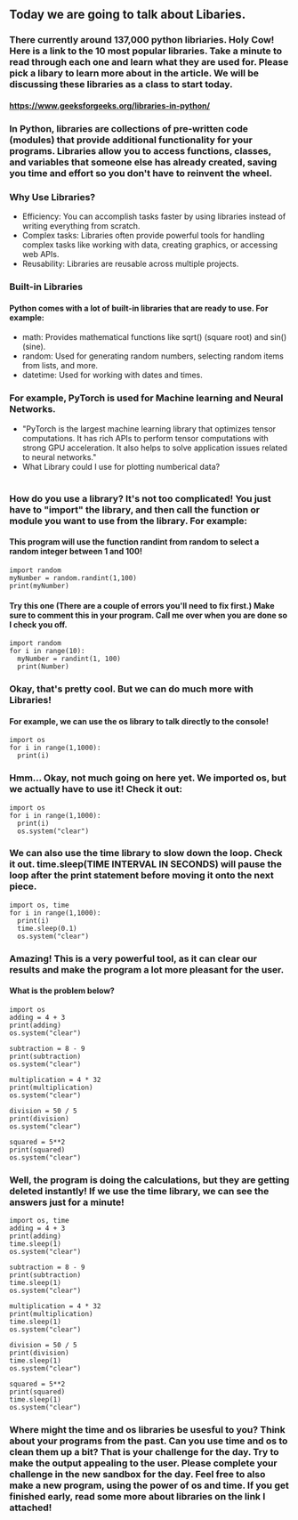 ## Today we are going to talk about Libaries. 

### There currently around 137,000 python libriaries. Holy Cow! Here is a link to the 10 most popular libraries. Take a minute to read through each one and learn what they are used for. Please pick a libary to learn more about in the article. We will be discussing these libraries as a class to start today. 
#### https://www.geeksforgeeks.org/libraries-in-python/

### In Python, libraries are collections of pre-written code (modules) that provide additional functionality for your programs. Libraries allow you to access functions, classes, and variables that someone else has already created, saving you time and effort so you don't have to reinvent the wheel.

### Why Use Libraries?
* Efficiency: You can accomplish tasks faster by using libraries instead of writing everything from scratch.
* Complex tasks: Libraries often provide powerful tools for handling complex tasks like working with data, creating graphics, or accessing web APIs.
* Reusability: Libraries are reusable across multiple projects.
### Built-in Libraries
#### Python comes with a lot of built-in libraries that are ready to use. For example:
* math: Provides mathematical functions like sqrt() (square root) and sin() (sine).
* random: Used for generating random numbers, selecting random items from lists, and more.
* datetime: Used for working with dates and times.

### For example, PyTorch is used for Machine learning and Neural Networks. 
* "PyTorch is the largest machine learning library that optimizes tensor computations. It has rich APIs to perform tensor computations with strong GPU acceleration. It also helps to solve application issues related to neural networks."
* What Library could I use for plotting numberical data?
#
#
### How do you use a library? It's not too complicated! You just have to "import" the library, and then call the function or module you want to use from the library. For example:
#### This program will use the function randint from random to select a random integer between 1 and 100!
```
import random
myNumber = random.randint(1,100)
print(myNumber)
```
#### Try this one (There are a couple of errors you'll need to fix first.) Make sure to comment this in your program. Call me over when you are done so I check you off. 
```
import random
for i in range(10):
  myNumber = randint(1, 100)
  print(Number)
```

### Okay, that's pretty cool. But we can do much more with Libraries!
#### For example, we can use the os library to talk directly to the console! 

```
import os
for i in range(1,1000):
  print(i)
```
### Hmm... Okay, not much going on here yet. We imported os, but we actually have to use it! Check it out:
```
import os
for i in range(1,1000):
  print(i)
  os.system("clear")
```
### We can also use the time library to slow down the loop. Check it out. time.sleep(TIME INTERVAL IN SECONDS) will pause the loop after the print statement before moving it onto the next piece. 
```
import os, time
for i in range(1,1000):
  print(i)
  time.sleep(0.1)
  os.system("clear")
 ```
### Amazing! This is a very powerful tool, as it can clear our results and make the program a lot more pleasant for the user. 

#### What is the problem below?
```
import os
adding = 4 + 3
print(adding)
os.system("clear")

subtraction = 8 - 9
print(subtraction)
os.system("clear")

multiplication = 4 * 32
print(multiplication)
os.system("clear")

division = 50 / 5
print(division)
os.system("clear")

squared = 5**2
print(squared)
os.system("clear")
```
### Well, the program is doing the calculations, but they are getting deleted instantly! If we use the time library, we can see the answers just for a minute!
```
import os, time
adding = 4 + 3
print(adding)
time.sleep(1)
os.system("clear")

subtraction = 8 - 9
print(subtraction)
time.sleep(1)
os.system("clear")

multiplication = 4 * 32
print(multiplication)
time.sleep(1)
os.system("clear")

division = 50 / 5
print(division)
time.sleep(1)
os.system("clear")

squared = 5**2
print(squared)
time.sleep(1)
os.system("clear")
```
### Where might the time and os libraries be usesful to you? Think about your programs from the past. Can you use time and os to clean them up a bit? That is your challenge for the day. Try to make the output appealing to the user. Please complete your challenge in the new sandbox for the day. Feel free to also make a new program, using the power of os and time. If you get finished early, read some more about libraries on the link I attached! 
